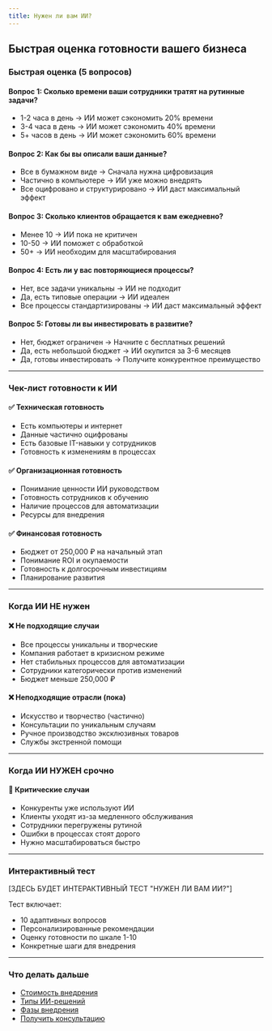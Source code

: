 ```yaml
---
title: Нужен ли вам ИИ?
---
```


## Быстрая оценка готовности вашего бизнеса

### Быстрая оценка (5 вопросов)

#### Вопрос 1: Сколько времени ваши сотрудники тратят на рутинные задачи?

-  1-2 часа в день -> ИИ может сэкономить 20% времени
-  3-4 часа в день -> ИИ может сэкономить 40% времени
-  5+ часов в день -> ИИ может сэкономить 60% времени

#### Вопрос 2: Как бы вы описали ваши данные?

-  Все в бумажном виде -> Сначала нужна цифровизация
-  Частично в компьютере -> ИИ уже можно внедрять
-  Все оцифровано и структурировано -> ИИ даст максимальный эффект

#### Вопрос 3: Сколько клиентов обращается к вам ежедневно?

-  Менее 10 -> ИИ пока не критичен
-  10-50 -> ИИ поможет с обработкой
-  50+ -> ИИ необходим для масштабирования

#### Вопрос 4: Есть ли у вас повторяющиеся процессы?

-  Нет, все задачи уникальны -> ИИ не подходит
-  Да, есть типовые операции -> ИИ идеален
-  Все процессы стандартизированы -> ИИ даст максимальный эффект

#### Вопрос 5: Готовы ли вы инвестировать в развитие?

-  Нет, бюджет ограничен -> Начните с бесплатных решений
-  Да, есть небольшой бюджет -> ИИ окупится за 3-6 месяцев
-  Да, готовы инвестировать -> Получите конкурентное преимущество

---

### Чек-лист готовности к ИИ

#### ✅ Техническая готовность

-  Есть компьютеры и интернет
-  Данные частично оцифрованы
-  Есть базовые IT-навыки у сотрудников
-  Готовность к изменениям в процессах

#### ✅ Организационная готовность

-  Понимание ценности ИИ руководством
-  Готовность сотрудников к обучению
-  Наличие процессов для автоматизации
-  Ресурсы для внедрения

#### ✅ Финансовая готовность

-  Бюджет от 250,000 ₽ на начальный этап
-  Понимание ROI и окупаемости
-  Готовность к долгосрочным инвестициям
-  Планирование развития

---

### Когда ИИ НЕ нужен

#### ❌ Не подходящие случаи

-  Все процессы уникальны и творческие
-  Компания работает в кризисном режиме
-  Нет стабильных процессов для автоматизации
-  Сотрудники категорически против изменений
-  Бюджет меньше 250,000 ₽

#### ❌ Неподходящие отрасли (пока)

-  Искусство и творчество (частично)
-  Консультации по уникальным случаям
-  Ручное производство эксклюзивных товаров
-  Службы экстренной помощи

---

### Когда ИИ НУЖЕН срочно

#### 🚨 Критические случаи

-  Конкуренты уже используют ИИ
-  Клиенты уходят из-за медленного обслуживания
-  Сотрудники перегружены рутиной
-  Ошибки в процессах стоят дорого
-  Нужно масштабироваться быстро

---

### Интерактивный тест

\[ЗДЕСЬ БУДЕТ ИНТЕРАКТИВНЫЙ ТЕСТ "НУЖЕН ЛИ ВАМ ИИ?"\]

Тест включает:

-  10 адаптивных вопросов
-  Персонализированные рекомендации
-  Оценку готовности по шкале 1-10
-  Конкретные шаги для внедрения

---

### Что делать дальше

-  [Стоимость внедрения](/ai/intro/cost)
-  [Типы ИИ-решений](/ai/solutions/types)
-  [Фазы внедрения](/ai/solutions/phases)
-  [Получить консультацию](/ai/request)